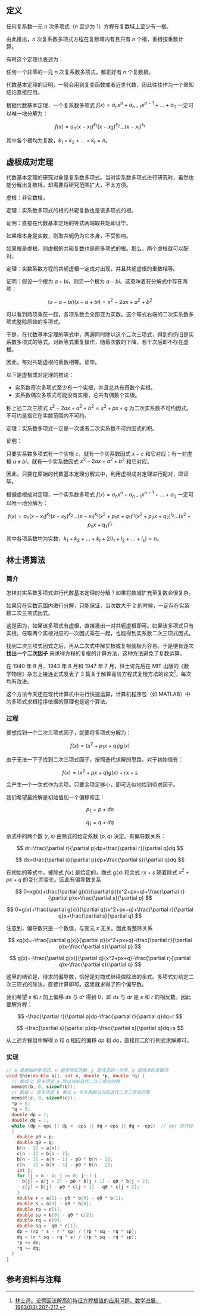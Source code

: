 ## 定义

任何复系数一元 $n$ 次多项式（$n$ 至少为 $1$）方程在复数域上至少有一根。

由此推出，$n$ 次复系数多项式方程在复数域内有且只有 $n$ 个根，重根按重数计算。

有时这个定理也表述为：

任何一个非零的一元 $n$ 次复系数多项式，都正好有 $n$ 个复数根。

代数基本定理的证明，一般会用到复变函数或者近世代数，因此往往作为一个熟知结论直接应用。

根据代数基本定理，一个复系数多项式 $f(x)=a_nx^n+a_{n-1}x^{n-1}+\ldots+a_0$ 一定可以唯一地分解为：

$$
f(x)=a_n{(x-x_1)}^{k_1}{(x-x_2)}^{k_2}\ldots{(x-x_t)}^{k_t}
$$

其中各个根均为复数，$k_1+k_2+\ldots+k_t=n$。

## 虚根成对定理

代数基本定理的研究对象是复系数多项式。当对实系数多项式进行研究时，虽然也能分解出复数根，却需要将研究范围扩大，不太方便。

虚根：非实数根。

定理：实系数多项式的根的共轭复数也是该多项式的根。

证明：直接在代数基本定理的等式两端取共轭即证毕。

如果根本身是实数，则取共轭仍为它本身，不受影响。

如果根是虚根，则虚根的共轭复数也是原多项式的根。那么，两个虚根就可以配对。

定理：实数系数方程的共轭虚根一定成对出现，并且共轭虚根的重数相等。

证明：假设一个根为 $a+bi$，则另一个根为 $a-bi$。这意味着在分解式中存在两项：

$$
(x-a-bi)(x-a+bi)=x^2-2ax+a^2+b^2
$$

可以看到两项乘在一起，各项系数会全部变为实数。这个等式右端的二次实系数多项式整除原始的多项式。

于是，在代数基本定理的等式中，两遍同时除以这个二次三项式，得到的仍旧是实系数多项式的等式。对新等式重复操作，随着次数的下降，若干次后即不存在虚根。

因此，每对共轭虚根的重数相等。证毕。

以下是虚根成对定理的推论：

-   实系数奇次多项式至少有一个实根，并且总共有奇数个实根。
-   实系数偶次多项式可能没有实根，总共有偶数个实根。

称上述二次三项式 $x^2-2ax+a^2+b^2=x^2+px+q$ 为二次实系数不可约因式。不可约是指它在实数范围内不可约。

定理：实系数多项式一定是一次或者二次实系数不可约因式的积。

证明：

只要实系数多项式有一个实根 $c$，就有一个实系数因式 $x-c$ 和它对应；有一对虚根 $a\pm bi$，就有一个实系数因式 $x^2-2ax+a^2+b^2$ 和它对应。

因此，只要在原始的代数基本定理分解式中，利用虚根成对定理进行配对，即证毕。

根据虚根成对定理，一个实系数多项式 $f(x)=a_nx^n+a_{n-1}x^{n-1}+\ldots+a_0$ 一定可以唯一地分解为：

$$
f(x)=a_n{(x-x_1)}^{k_1}{(x-x_2)}^{k_2}\ldots{(x-x_t)}^{k_t}{(x^2+p_1x+q_1)}^{l_1}{(x^2+p_2x+q_2)}^{l_2}\ldots{(x^2+p_sx+q_s)}^{l_s}
$$

其中各项系数均为实数，$k_1+k_2+\ldots+k_t+2(l_1+l_2+\ldots+l_s)=n$。

## 林士谔算法

### 简介

怎样对实系数多项式进行代数基本定理的分解？如果将数域扩充至复数会很复杂。

如果只在实数范围内进行分解，只能保证，当次数大于 $2$ 的时候，一定存在实系数二次三项式因式。

这是因为，如果该多项式有虚根，直接凑出一对共轭虚根即可。如果该多项式只有实根，任取两个实根对应的一次因式乘在一起，也能得到实系数二次三项式因式。

找到二次三项式因式之后，再从二次式中解实根或复根就极为容易。于是便有逐次 **找出一个二次因子** 来求得方程的复根的计算方法，这种方法避免了复数运算。

在 1940 年 8 月、1943 年 8 月和 1947 年 7 月，林士谔先后在 MIT 出版的《数学物理》杂志上接连正式发表了 3 篇关于解算高阶方程式复根方法的论文[^note1]，每次均有改进。

这个方法今天还在现代计算机中进行快速运算，计算机程序包（如 MATLAB）中的多项式求根程序依据的原理也是这个算法。

### 过程

要想找到一个二次三项式因子，就要将多项式分解为：

$$
f(x)=(x^2+p_1x+q_1)g(x)
$$

由于无法一下子找到二次三项式因子，按照迭代求解的思路，对于初始值有：

$$
f(x)=(x^2+px+q)g(x)+rx+s
$$

会产生一个一次式作为余项。只要余项足够小，即可近似地找到待求因子。

我们希望最终解是初始值加一个偏移修正：

$$
p_1=p+dp
$$

$$
q_1=q+dq
$$

余式中的两个数 $(r, s)$ 由除式的给定系数 $(p, q)$ 决定。有偏导数关系：

$$
dr=\frac{\partial r}{\partial p}dp+\frac{\partial r}{\partial q}dq
$$

$$
ds=\frac{\partial s}{\partial p}dp+\frac{\partial s}{\partial q}dq
$$

在初始的等式中，被除式 $f(x)$ 是给定的，商式 $g(x)$ 和余式 $rx+s$ 随着除式 $x^2+px+q$ 的变化而变化。因此有偏导数关系

$$
0=xg(x)+\frac{\partial g(x)}{\partial p}(x^2+px+q)+\frac{\partial r}{\partial p}x+\frac{\partial s}{\partial p}
$$

$$
0=g(x)+\frac{\partial g(x)}{\partial q}(x^2+px+q)+\frac{\partial r}{\partial q}x+\frac{\partial s}{\partial q}
$$

注意到，偏导数只是一个数值，与变元 $x$ 无关。因此有整除关系

$$
xg(x)=-\frac{\partial g(x)}{\partial p}(x^2+px+q)-\frac{\partial r}{\partial p}x-\frac{\partial s}{\partial p}
$$

$$
g(x)=-\frac{\partial g(x)}{\partial q}(x^2+px+q)-\frac{\partial r}{\partial q}x-\frac{\partial s}{\partial q}
$$

这里的结论是，待求的偏导数，恰好是对商式继续做除法的余式。多项式对给定二次三项式的除法，直接计算即可。这里就求得了四个偏导数。

我们希望 $s$ 和 $r$ 加上偏移 $ds$ 与 $dr$ 得到 $0$，即 $ds$ 与 $dr$ 是 $s$ 和 $r$ 的相反数。因此要解方程：

$$
-\frac{\partial r}{\partial p}dp-\frac{\partial r}{\partial q}dq=r
$$

$$
-\frac{\partial s}{\partial p}dp-\frac{\partial s}{\partial q}dq=s
$$

从上述方程组中解得 $p$ 和 $q$ 相应的偏移 $dp$ 和 $dq$，直接用二阶行列式求解即可。

### 实现

```C
// a 是原始的多项式，n 是多项式次数，p 是待求的一次项，q 是待求的常数项
void Shie(double a[], int n, double *p, double *q) {
  // 数组 b 是多项式 a 除以当前迭代二次三项式的商
  memset(b, 0, sizeof(b));
  // 数组 c 是多项式 b 乘以 x 平方再除以当前迭代二次三项式的商
  memset(c, 0, sizeof(c));
  *p = 0;
  *q = 0;
  double dp = 1;
  double dq = 1;
  while (dp > eps || dp < -eps || dq > eps || dq < -eps)  // eps 自行设定
  {
    double p0 = p;
    double q0 = q;
    b[n - 2] = a[n];
    c[n - 2] = b[n - 2];
    b[n - 3] = a[n - 1] - p0 * b[n - 2];
    c[n - 3] = b[n - 3] - p0 * b[n - 2];
    int j;
    for (j = n - 4; j >= 0; j--) {
      b[j] = a[j + 2] - p0 * b[j + 1] - q0 * b[j + 2];
      c[j] = b[j] - p0 * c[j + 1] - q0 * c[j + 2];
    }
    double r = a[1] - p0 * b[0] - q0 * b[1];
    double s = a[0] - q0 * b[0];
    double rp = c[1];
    double sp = b[0] - q0 * c[2];
    double rq = c[0];
    double sq = -q0 * c[1];
    dp = (rp * s - r * sp) / (rp * sq - rq * sp);
    dq = (r * sq - rq * s) / (rp * sq - rq * sp);
    *p += dp;
    *q += dq;
  }
}
```

## 参考资料与注释

[^note1]: [林士谔。论劈因法解高阶特征方程根值的应用问题。数学进展，1963(03):207-217.](https://cnki.net/kcms/detail/detail.aspx?filename=SXJZ196303000&dbcode=CJFD&dbname=CJFD1979)
